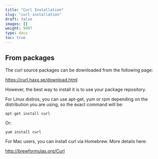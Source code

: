 ```yaml
---
title: "Curl Installation"
slug: "curl-installation"
draft: false
images: []
weight: 9997
type: docs
toc: true
---
```


## From packages
The curl source packages can be downloaded from the following page:

https://curl.haxx.se/download.html

However, the best way to install it is to use your package repository. 

For Linux distros, you can use apt-get, yum or rpm depending on the distribution you are using, so the exact command will be:

    apt-get install curl
Or:

    yum install curl

For Mac users, you can install curl via Homebrew. More details here:

http://brewformulas.org/Curl

